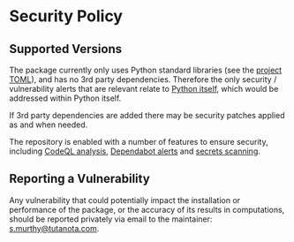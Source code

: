 # Security Policy

## Supported Versions

The package currently only uses Python standard libraries (see the [project TOML](https://github.com/sr-murthy/continuedfractions/blob/main/pyproject.toml)), and has no 3rd party dependencies. Therefore the only security / vulnerability alerts that are relevant relate to [Python itself](https://www.cvedetails.com/vulnerability-list/vendor_id-10210/product_id-18230/Python-Python.html), which would be addressed within Python itself.

If 3rd party dependencies are added there may be security patches applied as and when needed.

The repository is enabled with a number of features to ensure security, including [CodeQL analysis](https://github.com/sr-murthy/continuedfractions/actions/workflows/codeql-analysis.yml), 
[Dependabot alerts](https://docs.github.com/en/code-security/dependabot/dependabot-alerts/about-dependabot-alerts) and [secrets scanning](https://docs.github.com/en/code-security/secret-scanning/about-secret-scanning).

## Reporting a Vulnerability

Any vulnerability that could potentially impact the installation or performance of the package, or the accuracy of its results in computations, should be reported privately via email to the maintainer: [s.murthy@tutanota.com](s.murthy@tutanota.com).
